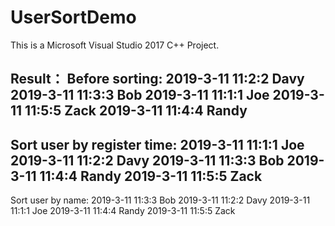 # UserSortDemo
This is a Microsoft Visual Studio 2017 C++ Project.

Result：
Before sorting:
2019-3-11 11:2:2    Davy
2019-3-11 11:3:3    Bob
2019-3-11 11:1:1    Joe
2019-3-11 11:5:5    Zack
2019-3-11 11:4:4    Randy
---------------------------------------
Sort user by register time:
2019-3-11 11:1:1    Joe
2019-3-11 11:2:2    Davy
2019-3-11 11:3:3    Bob
2019-3-11 11:4:4    Randy
2019-3-11 11:5:5    Zack
---------------------------------------
Sort user by name:
2019-3-11 11:3:3    Bob
2019-3-11 11:2:2    Davy
2019-3-11 11:1:1    Joe
2019-3-11 11:4:4    Randy
2019-3-11 11:5:5    Zack
